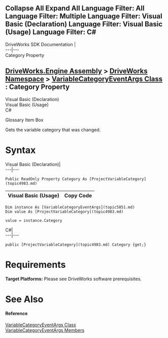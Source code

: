 Collapse All Expand All Language Filter: All  Language Filter: Multiple  Language Filter: Visual Basic (Declaration) Language Filter: Visual Basic (Usage) Language Filter: C#  
---  
DriveWorks SDK Documentation  |   
---|---  
Category Property   
  
[DriveWorks.Engine Assembly](topic2156.md) > [DriveWorks Namespace](topic2159.md) > [VariableCategoryEventArgs Class](topic5851.md) : Category Property  
---  
  
Visual Basic (Declaration)    
Visual Basic (Usage)    
C# 

Glossary Item Box

Gets the variable category that was changed. 

# Syntax

Visual Basic (Declaration)|   
---|---  
      
    
    Public ReadOnly Property Category As [ProjectVariableCategory](topic4983.md)  
  
Visual Basic (Usage)| Copy Code  
---|---  
      
    
    Dim instance As [VariableCategoryEventArgs](topic5851.md)
    Dim value As [ProjectVariableCategory](topic4983.md)
     
    value = instance.Category  
  
C#|   
---|---  
      
    
    public [ProjectVariableCategory](topic4983.md) Category {get;}  
  
# Requirements

**Target Platforms:** Please see DriveWorks software prerequisites.

# See Also

#### Reference

[VariableCategoryEventArgs Class](topic5851.md)   
[VariableCategoryEventArgs Members](topic5852.md)


